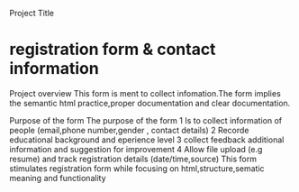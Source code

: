 Project Title
# registration form & contact information

Project overview 
This form is ment to collect infomation.The form implies the semantic html practice,proper documentation and clear documentation.

Purpose of the form 
The purpose of the form
1 Is to collect information of people (email,phone number,gender , contact details)
2 Recorde educational background and eperience level
3 collect feedback additional information and suggestion for improvement
4 Allow file upload (e.g resume) and track registration details (date/time,source)
This form stimulates registration form while focusing on html,structure,sematic meaning and functionality
